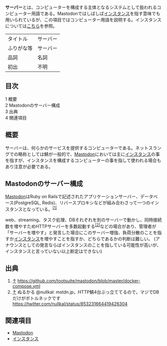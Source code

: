 <div>

**サーバー**とは、コンピューターを構成する主体となるシステムとして扱われるコンピューター用語である。Mastodonではしばしば[インスタンス](/%E3%82%A4%E3%83%B3%E3%82%B9%E3%82%BF%E3%83%B3%E3%82%B9 "インスタンス")を指す意味でも用いられているが、この項目ではコンピューター用語を説明する。インスタンスについては[こちら](/%E3%82%A4%E3%83%B3%E3%82%B9%E3%82%BF%E3%83%B3%E3%82%B9 "インスタンス")を参照。

|            |          |
|------------|----------|
| タイトル   | サーバー |
| ふりがな等 | サーバー |
| 品詞       | 名詞     |
| 初出       | 不明     |

  

  

<div id="toc">

<div lang="ja" dir="ltr">

## 目次

</div>

-   [1 概要](#.E6.A6.82.E8.A6.81)
-   [2 Mastodonのサーバー構成](#Mastodon.E3.81.AE.E3.82.B5.E3.83.BC.E3.83.90.E3.83.BC.E6.A7.8B.E6.88.90)
-   [3 出典](#.E5.87.BA.E5.85.B8)
-   [4 関連項目](#.E9.96.A2.E9.80.A3.E9.A0.85.E7.9B.AE)

</div>

## 概要

サーバーは、何らかのサービスを提供するコンピューターである。ネットスラングでの略称としては鯖が一般的で、[Mastodon](/Mastodon "Mastodon")においては主に[インスタンス](/%E3%82%A4%E3%83%B3%E3%82%B9%E3%82%BF%E3%83%B3%E3%82%B9 "インスタンス")の事を指すが、インスタンスを構成するコンピューターの事を指して使われる場合もあり注意が必要である。

## Mastodonのサーバー構成

[Mastodon](/Mastodon "Mastodon")はRuby on Railsで記述されたアプリケーションサーバー、データベース(PostgreSQL, Redis)、リバースプロキシなどが組み合わさって一つのインスタンスとなっている。<sup>[\[1\]](#cite_note-1)</sup>

web、streaming、タスク処理、DBそれぞれを別のサーバーで動かし、同時接続数を増やすためHTTPサーバーを多数起動する<sup>[\[2\]](#cite_note-2)</sup>などの場合があり、管理者が「サーバーを増やす」と発言した場合にこのサーバー増強、負荷分散のことを指すか[インスタンス](/%E3%82%A4%E3%83%B3%E3%82%B9%E3%82%BF%E3%83%B3%E3%82%B9 "インスタンス")を増やすことを指すか、どちらであるかの判断は難しい。 (アナウンスとしての発言ならばインスタンスのことを指している可能性が高いが、インスタンスと言っていない以上断定はできない)

## 出典

<div>

1.  <span id="cite_note-1">[↑](#cite_ref-1) <a href="https://github.com/tootsuite/mastodon/blob/master/docker-compose.yml" rel="nofollow">https://github.com/tootsuite/mastodon/blob/master/docker-compose.yml</a></span>
2.  <span id="cite_note-2">[↑](#cite_ref-2) ぬるかる‏ @nullkal: mstdn.jp，HTTP鯖4台ぶっ立ててるので，マジでDBだけがボトルネックです <a href="https://twitter.com/nullkal/status/853231664419426304" rel="nofollow">https://twitter.com/nullkal/status/853231664419426304</a></span>

</div>

## 関連項目

-   [Mastodon](/Mastodon "Mastodon")
-   [インスタンス](/%E3%82%A4%E3%83%B3%E3%82%B9%E3%82%BF%E3%83%B3%E3%82%B9 "インスタンス")

</div>
